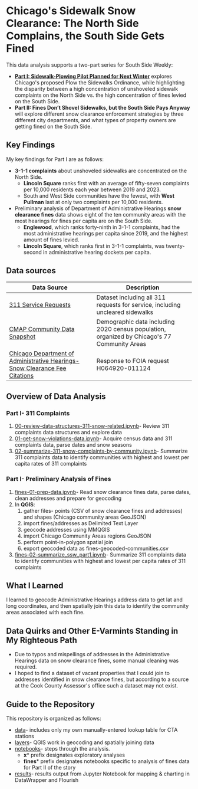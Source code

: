 # Chicago's Sidewalk Snow Clearance: The North Side Complains, the South Side Gets Fined

This data analysis supports a two-part series for South Side Weekly:
<ul>
<li><strong><a href="https://southsideweekly.com/sidewalk-plowing-pilot-planned-for-next-winter/">Part I: Sidewalk-Plowing Pilot Planned for Next Winter</a></strong> explores Chicago's proposed Plow the Sidewalks Ordinance, while highlighting the disparity between a high concentration of unshoveled sidewalk complaints on the North Side vs. the high concentration of fines levied on the South Side.
<li><strong>Part II: Fines Don’t Shovel Sidewalks, but the South Side Pays Anyway</strong> will explore different snow clearance enforcement strategies by three different city departments, and what types of property owners are getting fined on the South Side. 
</ul>
 
## Key Findings
My key findings for Part I are as follows:
* <strong>3-1-1 complaints</strong> about unshoveled sidewalks are concentrated on the North Side.
   * **Lincoln Square** ranks first with an average of fifty-seven complaints per 10,000 residents each year between 2019 and 2023.
   * South and West Side communities have the fewest, with **West Pullman** last at only two complaints per 10,000 residents.
* Preliminary analysis of Department of Administrative Hearings <strong>snow clearance fines</strong> data shows eight of the ten community areas with the most hearings for fines per capita are on the South Side.
   * **Englewood**, which ranks forty-ninth in 3-1-1 complaints, had the most administrative hearings per capita since 2019, and the highest amount of fines levied.
   * **Lincoln Square**, which ranks first in 3-1-1 complaints, was twenty-second in administrative hearing dockets per capita.

## Data sources
|Data Source|Description|
|---|---|
|[311 Service Requests](https://data.cityofchicago.org/Service-Requests/311-Service-Requests/v6vf-nfxy/about_data)|Dataset including all 311 requests for service, including uncleared sidewalks|
|[CMAP Community Data Snapshot](https://datahub.cmap.illinois.gov/datasets/CMAPGIS::community-data-snapshots-raw-data-2014-2022/explore?layer=21) |Demographic data including 2020 census population, organized by Chicago's 77 Community Areas|
|[Chicago Department of Administrative Hearings- Snow Clearance Fee Citations](https://docs.google.com/spreadsheets/d/1TKkQvOkpihZGkiIZ_Hx-TVzoV6kXvZUETSD8h5YhlR0/edit?usp=drive_link)|Response to FOIA request H064920-011124|

## Overview of Data Analysis

### Part I- 311 Complaints
1) [00-review-data-structures-311-snow-related.ipynb](notebooks/00-review-data-structures-311-snow-related.ipynb)- Review 311 complaints data structures and explore data 
2) [01-get-snow-violations-data.ipynb](notebooks/01-get-snow-violations-data.ipynb)- Acquire census data and 311 complaints data, parse dates and snow seasons
3) [02-summarize-311-snow-complaints-by-community.ipynb](notebooks/02-summarize-311-snow-complaints-by-community.ipynb)- Summarize 311 complaints data to identify communities with highest and lowest per capita rates of 311 complaints

### Part I- Preliminary Analysis of Fines
1) [fines-01-prep-data.ipynb](notebooks/fines-01-prep-data.ipynb)- Read snow clearance fines data, parse dates, clean addresses and prepare for geocoding
2) In **QGIS**:
    <ol>
    <li>gather files- points (CSV of snow clearance fines and addresses) and shapes (Chicago community areas GeoJSON)
    <li>import fines/addresses as Delimited Text Layer
    <li>geocode addresses using MMQGIS
    <li>import Chicago Community Areas regions GeoJSON
    <li>perform point-in-polygon spatial join
    <li>export geocoded data as fines-geocoded-communities.csv
    </ol>
3) [fines-02-summarize_ssw_part1.ipynb](notebooks/fines-02-summarize_ssw_part1.ipynb)- Summarize 311 complaints data to identify communities with highest and lowest per capita rates of 311 complaints


## What I Learned
I learned to geocode Administrative Hearings address data to get lat and long coordinates, and then spatially join this data to identify the community areas associated with each fine.

## Data Quirks and Other E-Varmints Standing in My Righteous Path
<ul>
<li>
Due to typos and mispellings of addresses in the Administrative Hearings data on snow clearance fines, some manual cleaning was required.
<li>I hoped to find a dataset of vacant properties that I could join to addresses identified in snow clearance fines, but according to a source at the Cook County Assessor's office such a dataset may not exist.
</ul>

## Guide to the Repository
This repository is organized as follows:

* [data](data/)- includes only my own manually-entered lookup table for CTA stations<br>
* [layers](layers/)- QGIS work in geocoding and spatially joining data
* [notebooks](notebooks/)- steps through the analysis.
   * **x*** prefix designates exploratory analyses
   * **fines*** prefix designates notebooks specific to analysis of fines data for Part II of the story
* [results](results/)- results output from Jupyter Notebook for mapping & charting in DataWrapper and Flourish